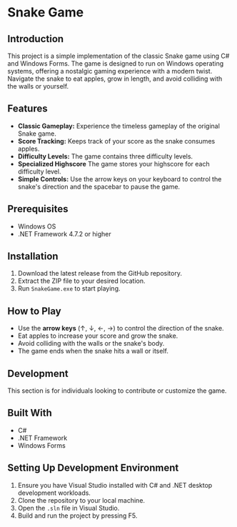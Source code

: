 # Snake Game

## Introduction
This project is a simple implementation of the classic Snake game using C# and Windows Forms. 
The game is designed to run on Windows operating systems, offering a nostalgic gaming experience with a modern twist.
Navigate the snake to eat apples, grow in length, and avoid colliding with the walls or yourself.

## Features
- **Classic Gameplay:** Experience the timeless gameplay of the original Snake game.
- **Score Tracking:** Keeps track of your score as the snake consumes apples.
- **Difficulty Levels:** The game contains three difficulty levels.
- **Specialized Highscore** The game stores your highscore for each difficulty level.
- **Simple Controls:** Use the arrow keys on your keyboard to control the snake's direction and the spacebar to pause the game.

## Prerequisites
- Windows OS
- .NET Framework 4.7.2 or higher

## Installation
1. Download the latest release from the GitHub repository.
2. Extract the ZIP file to your desired location.
3. Run `SnakeGame.exe` to start playing.

## How to Play
- Use the **arrow keys** (↑, ↓, ←, →) to control the direction of the snake.
- Eat apples to increase your score and grow the snake.
- Avoid colliding with the walls or the snake's body.
- The game ends when the snake hits a wall or itself.

## Development
This section is for individuals looking to contribute or customize the game.

## Built With
- C# 
- .NET Framework
- Windows Forms

## Setting Up Development Environment
1. Ensure you have Visual Studio installed with C# and .NET desktop development workloads.
2. Clone the repository to your local machine.
3. Open the `.sln` file in Visual Studio.
4. Build and run the project by pressing F5.
